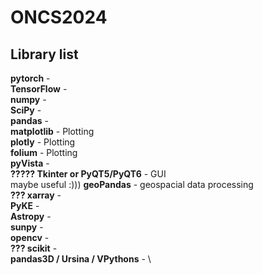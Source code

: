 # ONCS2024


## Library list

__pytorch__ - \
__TensorFlow__ - \
__numpy__ -\
__SciPy__ - \
__pandas__ -\
__matplotlib__ - Plotting\
__plotly__ - Plotting\
__folium__ - Plotting\
__pyVista__ - \
__????? Tkinter or PyQT5/PyQT6__ - GUI\
maybe useful :)))  __geoPandas__ - geospacial data processing \
__??? xarray__ - \
__PyKE__ - \
__Astropy__ - \
__sunpy__ - \
__opencv__ - \
__??? scikit__ - \
__pandas3D / Ursina / VPythons__ - \

